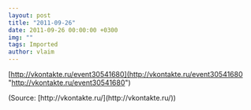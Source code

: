 ```yaml
---
layout: post
title: "2011-09-26"
date: 2011-09-26 00:00:00 +0300
img: ""
tags: Imported
author: vlaim
---
```


[http://vkontakte.ru/event30541680](http://vkontakte.ru/event30541680 "http://vkontakte.ru/event30541680")

<div class="attribution">(<span>Source:</span> [http://vkontakte.ru/](http://vkontakte.ru/))</div>